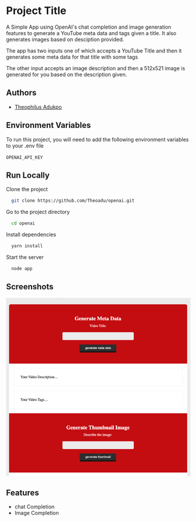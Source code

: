 
# Project Title

A Simple App using OpenAI's chat completion and image generation features to generate a YouTube meta data and tags given a title. It also generates images based on desciption provided.

The app has two inputs one of which accepts a YouTube Title and then it generates some meta data for that title with some tags

The other input accepts an image description and then a 512x521 image is generated for you based on the description given.


## Authors

- [Theophilus Adukpo](https://www.github.com/theoadu)



## Environment Variables

To run this project, you will need to add the following environment variables to your .env file

`OPENAI_API_KEY`


## Run Locally

Clone the project

```bash
  git clone https://github.com/Theoadu/openai.git
```

Go to the project directory

```bash
  cd openai
```

Install dependencies

```bash
  yarn install
```

Start the server

```bash
  node app
```




## Screenshots

![App Screenshot](image.png)


## Features

- chat Completion
- Image Completion


